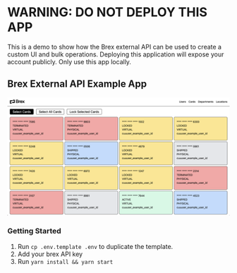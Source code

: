 # WARNING: DO NOT DEPLOY THIS APP

This is a demo to show how the Brex external API can be used to create a custom UI and bulk operations. Deploying this application will expose your account publicly. Only use this app locally.

## Brex External API Example App
![Demo Screen 2](https://github.com/squamuglia/brex-example-app/blob/main/public/demo-screens/demo-2.png)

### Getting Started

1. Run `cp .env.template .env` to duplicate the template.
2. Add your brex API key
3. Run `yarn install && yarn start`
